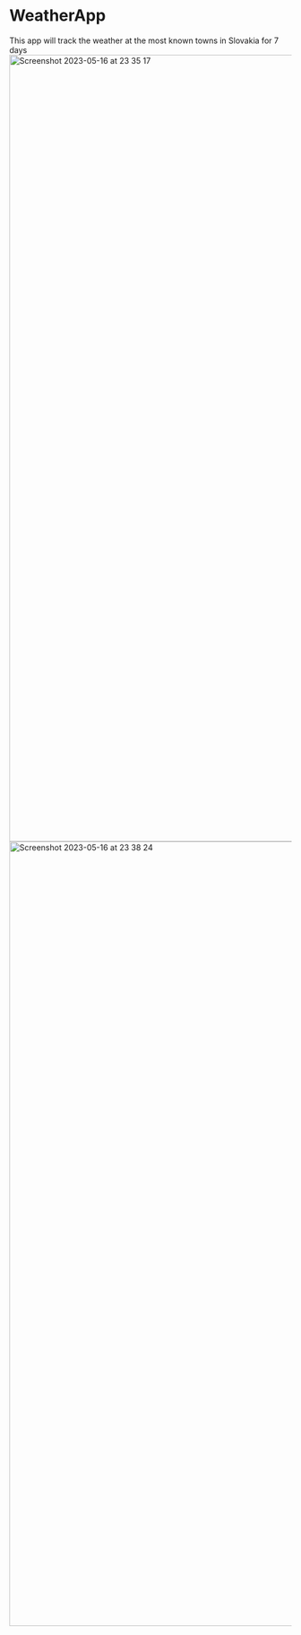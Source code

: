# WeatherApp

This app will track the weather at the most known towns in Slovakia for 7 days<img width="1402" alt="Screenshot 2023-05-16 at 23 35 17" src="https://github.com/mario007101/WeatherApp/assets/96201545/5b667cc0-351e-47dd-a49d-98c0b58cd698">
<img width="1398" alt="Screenshot 2023-05-16 at 23 38 24" src="https://github.com/mario007101/WeatherApp/assets/96201545/bb7f8b7f-5ab1-455c-93d8-ce54f6b5fd29">

